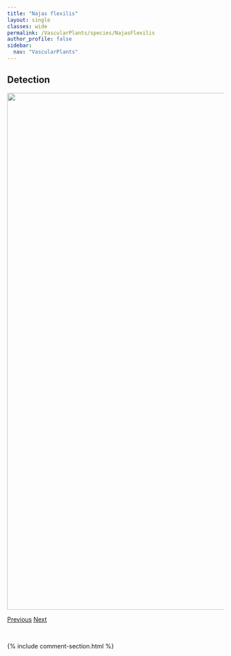```yaml
---
title: "Najas flexilis"
layout: single
classes: wide
permalink: /VascularPlants/species/NajasFlexilis
author_profile: false
sidebar:
  nav: "VascularPlants"
---
```


<h2>Detection</h2>

<a href="https://drive.google.com/uc?export=view&id=1Ewf8vy4zVoDo70y9IivbQkHnyrXbKXk3">
<img src="https://drive.google.com/uc?export=view&id=1Ewf8vy4zVoDo70y9IivbQkHnyrXbKXk3" height = "1200" width = "800">
</a>


<a href="/DevelopmentWebsite/VascularPlants/species/MyriophyllumVerticillatum" class="pagination--pager" title="Myriophyllum verticillatum">Previous</a> <a href="/DevelopmentWebsite/VascularPlants/species/NassellaViridula" class="pagination--pager" title="Nassella viridula">Next</a>

<p>&nbsp;</p>

{% include comment-section.html %}
